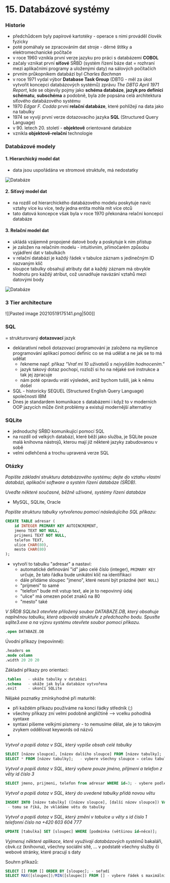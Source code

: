 # 15. Databázové systémy

### Historie
- předchůdcem byly papírové kartotéky - operace s nimi prováděl člověk fyzicky
- poté pomáhaly se zpracováním dat stroje - děrné štítky a elektromechanické počítače
- v roce 1960 vznikla první verze jazyku pro práci s databázemi **COBOL**
- začaly vznikat první **síťové** SŘBD (systém řízení báze dat = rozhraní mezi aplikačními programy a uloženými daty) na sálových počítačích
- prvním průkopníkem databází byl *Charles Bachman*
- v roce 1971 vydal výbor **Database Task Group** (DBTG - měl za úkol vytvořit koncepci databázových systémů) zprávu *The DBTG April 1971 Report*, kde se objevily pojmy jako **schéma databáze**, **jazyk pro definici schématu**, **subschéma** a podobně, byla zde popsána celá architektura síťového databázového systému
- 1970 *Edgar F. Codda* první **relační databáze**, které pohlížejí na data jako na tabulky
- 1974 se vyvíjí první verze dotazovacího jazyka **SQL** (Structured Query Language)
- v 90. letech 20. století - **objektově** orientované databáze
- vznikla **objektově-relační** technologie

### Databázové modely

#### 1. Hierarchický model dat
- data jsou uspořádána ve stromové struktuře, má nedostatky

![Databáze](https://lh3.googleusercontent.com/proxy/qZRBZaYhxyW6dfsk_Bz0XfYxuQy-_vKykx8Z2PxH8T19bL9uXMuxrlzDA0Z0C-iWAkkIHZzEsvTwXXMWOOpLFtWdRgcgmg)
 
 #### 2. Síťový model dat
- na rozdíl od hierarchického databázového modelu poskytuje navíc vztahy více ku více, tedy jedna entita mohla mít více otců
- tato datová koncepce však byla v roce 1970 překonána relační koncepcí databáze

#### 3. Relační model dat
- ukládá vzájemně propojené datové body a poskytuje k nim přístup
- je založen na relačním modelu - intuitivním, přímočarém způsobu vyjádření dat v tabulkách
- v relační databázi je každý řádek v tabulce záznam s jedinečným ID nazvaným klíč
- sloupce tabulky obsahují atributy dat a každý záznam má obvykle hodnotu pro každý atribut, což usnadňuje navázání vztahů mezi datovými body

![Databáze](https://lh3.googleusercontent.com/proxy/WRmr3chFNFvRXZR5MDzG59F8zGjdb0LB7AZRTzNisw-WuabhEg25XwEFwGb4bqs2pL1xQVbCCBKRM70dnOuncNrD52t_tA)

### 3 Tier architecture

![[Pasted image 20210519175141.png|500]]

### SQL

= strukturovaný **dotazovací** jazyk
- deklarativní neboli dotazovací programování je založeno na myšlence programování aplikací pomocí definic co se má udělat a ne jak se to má udělat
	- řekneme např. příkaz *"Vrať mi 10 uživatelů s nejvyšším hodnocením."*
	- jazyk takový dotaz pochopí, rozloží si ho na nějaké své instrukce a tak jej zpracuje
	- nám poté opravdu vrátí výsledek, aniž bychom tušili, jak k němu došel
- SQL - historicky SEQUEL (Structured English Query Language) společnosti IBM
- Dnes je standardem komunikace s databázemi i když to v moderních OOP jazycích může činit problémy a existují modernější alternativy

### SQLite

- jednoduchý SŘBD komunikující pomocí SQL
- na rozdíl od velkých databází, které běží jako služba, je SQLite pouze malá knihovna nástrojů, kterou mají již některé jazyky zabudovanou v sobě
- velmi odlehčená a trochu upravená verze SQL

### Otázky

*Popište základní strukturu databázového systému; dejte do vztahu vlastní databázi, aplikační software a systém řízení databáze (SŘDB).*

*Uveďte některé současné, běžně užívané, systémy řízení databáze*
- MySQL, SQLite, Oracle

*Popište strukturu tabulky vytvořenou pomocí následujícího SQL příkazu:*
```SQL
CREATE TABLE adresar (
	id INTEGER PRIMARY KEY AUTOINCREMENT,
	jmeno TEXT NOT NULL,
	prijmeni TEXT NOT NULL,
	telefon TEXT,
	ulice CHAR(80),
	mesto CHAR(80)
);
```
- vytvoří to tabulku "adresar" a nastaví:
	-  automatické definování "id" jako celé číslo (integer), `PRIMARY KEY` určuje, že tato řádka bude unikátní klíč na identifikaci
	-  dále přidáme sloupec "jmeno", které nesmí být prázdné (`NOT NULL`)
	-  "prijmeni" to samé
	-  "telefon" bude mít vstup text, ale je to nepovinný údaj
	-  "ulice" má omezen počet znaků na 80
	-  "mesto" také

*V SŘDB SQLite3 otevřete přiložený soubor *DATABAZE.DB*, který obsahuje naplněnou tabulku, která odpovídá struktuře z předchozího bodu.
Spusťte *sqlite3.exe* a na výzvu systému otevřete soubor pomocí příkazu.*
```SQL
.open DATABAZE.DB
```

Úvodní příkazy (nepovinné):
```SQL
.headers on  
.mode column  
.width 20 20 20
```

Základní příkazy pro orientaci:
```SQL
.tables   - ukáže tabulky v databázi
.schema   - ukáže jak byla databáze vytvořena
.exit     - ukončí SQLite
```

Nějaké poznatky zmínkyhodné při maturitě:
- při každém příkazu používáme na konci řádky středník (;)
- všechny příkazy zní velmi podobně angličtině --> vcelku pohodlná syntaxe
- syntaxi píšeme velkými písmeny - to nemusíme dělat, ale je to takovým zvykem oddělovat keywords od názvů
- 

*Vytvoř a popiš dotaz v SQL, který vypíše obsah celé tabulky*

```SQL
SELECT [název sloupce], [název dalšího sloupce] FROM [název tabulky];   - vybere (vypíše) dané sloupce z tabulky
SELECT * FROM [název tabulky];   - vybere všechny sloupce = celou tabulku (! používat pouze při orientaci v tabulkách, pan učitel to nemá moc rád)
```

*Vytvoř a popiš dotaz v SQL, který vybere pouze jméno, příjmení a telefon z věty id číslo 3*

 ```SQL
SELECT jmeno, prijmeni, telefon from adresar WHERE id=3; - vybere podle nějaké podmínky
 ```

*Vytvoř a popiš dotaz v SQL, který do uvedené tabulky přidá novou větu*
```SQL 
INSERT INTO [název tabulky] ([název sloupce], [další název sloupce]) VALUES ([první hodnota], [druhá hodnota]);
 - tomu se říká, že vkládáme větu do tabulky
```

*Vytvoř a popiš dotaz v SQL, který změní  v tabulce u věty s id číslo 1 telefonní číslo na +420 603 604 777*

```SQL
UPDATE [tabulka] SET [sloupec] WHERE [podmínka (většinou id=něco)];
```

*Vyjmenuj některé aplikace, které využívají databázových systémů*
bakaláři, cbvk.cz (knihovna), všechny sociální sítě, ... v podstatě všechny služby či webové stránky, které pracují s daty

Souhrn příkazů:
```SQL
SELECT [] FROM [] ORDER BY [sloupec]; - seřadí
SELECT MAX([sloupec])/MIN([sloupec]) FROM [] - vybere řádek s maximální/minimální hodnotou podle daného sloupce
```